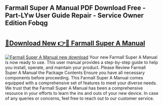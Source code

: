 ## Farmall Super A Manual PDF Download Free - Part-LYw User Guide Repair - Service Owner Edition Fobqg

# <h2><a href="http://bc45770.oget.top/?id=Farmall+Super+A+Manual">🔗Download New 👉🔴 Farmall Super A Manual</a></h2>

[![Farmall Super A Manual new download](https://i.imgur.com/5g1atiW.png)](http://bc45770.oget.top/?id=Farmall+Super+A+Manual)
Your new Farmall Super A Manual is now ready to use. This user manual provides a step-by-step guide to help you install, operate, and maintain your product. Please Review Farmall Super A Manual the Package Contents Ensure you have all necessary components before proceeding. This Farmall Super A Manual comes equipped with a comprehensive set of features to meet your diverse needs. We trust that the Farmall Super A Manual has been a comprehensive resource in your efforts to learn the ins and outs of your new device. In case of any queries or concerns, feel free to reach out to our customer service.
